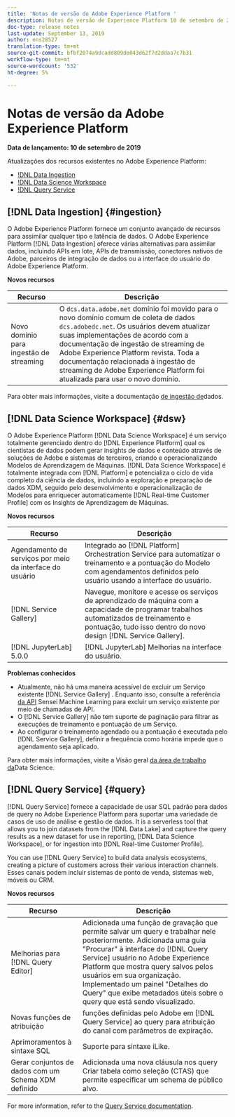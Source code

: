 ```yaml
---
title: 'Notas de versão do Adobe Experience Platform '
description: Notas de versão de Experience Platform 10 de setembro de 2019
doc-type: release notes
last-update: September 13, 2019
author: ens28527
translation-type: tm+mt
source-git-commit: bfbf2074a9dcadd809de043d62f7d2ddaa7c7b31
workflow-type: tm+mt
source-wordcount: '532'
ht-degree: 5%

---
```



# Notas de versão da Adobe Experience Platform

**Data de lançamento: 10 de setembro de 2019**

Atualizações dos recursos existentes no Adobe Experience Platform:

* [!DNL Data Ingestion](#ingestion)
* [!DNL Data Science Workspace](#dsw)
* [!DNL Query Service](#query)

## [!DNL Data Ingestion] {#ingestion}

O Adobe Experience Platform fornece um conjunto avançado de recursos para assimilar qualquer tipo e latência de dados. O Adobe Experience Platform [!DNL Data Ingestion] oferece várias alternativas para assimilar dados, incluindo APIs em lote, APIs de transmissão, conectores nativos de Adobe, parceiros de integração de dados ou a interface do usuário do Adobe Experience Platform.

**Novos recursos**

| Recurso | Descrição |
| ----------- | ---------- |
| Novo domínio para ingestão de streaming | O `dcs.data.adobe.net` domínio foi movido para o novo domínio comum de coleta de dados `dcs.adobedc.net`. Os usuários devem atualizar suas implementações de acordo com a documentação de ingestão de streaming de Adobe Experience Platform revista. Toda a documentação relacionada à ingestão de streaming de Adobe Experience Platform foi atualizada para usar o novo domínio. |

Para obter mais informações, visite a documentação [de ingestão de](../../ingestion/home.md)dados.

## [!DNL Data Science Workspace] {#dsw}

O Adobe Experience Platform [!DNL Data Science Workspace] é um serviço totalmente gerenciado dentro do [!DNL Experience Platform] qual os cientistas de dados podem gerar insights de dados e conteúdo através de soluções de Adobe e sistemas de terceiros, criando e operacionalizando Modelos de Aprendizagem de Máquinas. [!DNL Data Science Workspace] é totalmente integrada com [!DNL Platform] e potencializa o ciclo de vida completo da ciência de dados, incluindo a exploração e preparação de dados XDM, seguido pelo desenvolvimento e operacionalização de Modelos para enriquecer automaticamente [!DNL Real-time Customer Profile] com os Insights de Aprendizagem de Máquinas.

**Novos recursos**

| Recurso | Descrição |
| -----------| ---------- |
| Agendamento de serviços por meio da interface do usuário | Integrado ao [!DNL Platform] Orchestration Service para automatizar o treinamento e a pontuação do Modelo com agendamentos definidos pelo usuário usando a interface do usuário. |
| [!DNL Service Gallery] | Navegue, monitore e acesse os serviços de aprendizado de máquina com a capacidade de programar trabalhos automatizados de treinamento e pontuação, tudo isso dentro do novo design [!DNL Service Gallery]. |
| [!DNL JupyterLab] 5.0.0 | [!DNL JupyterLab] Melhorias na interface do usuário. |

**Problemas conhecidos**

* Atualmente, não há uma maneira acessível de excluir um Serviço existente [!DNL Service Gallery] . Enquanto isso, consulte a referência [da API](https://www.adobe.io/apis/experienceplatform/home/api-reference.html#!acpdr/swagger-specs/sensei-ml-api.yaml) Sensei Machine Learning para excluir um serviço existente por meio de chamadas de API.
* O [!DNL Service Gallery] não tem suporte de paginação para filtrar as execuções de treinamento e pontuação de um Serviço.
* Ao configurar o treinamento agendado ou a pontuação é executada pelo [!DNL Service Gallery], definir a frequência como horária impede que o agendamento seja aplicado.

Para obter mais informações, visite a Visão geral [da área de trabalho da](../../data-science-workspace/home.md)Data Science.

## [!DNL Query Service] {#query}

[!DNL Query Service] fornece a capacidade de usar SQL padrão para dados de query no Adobe Experience Platform para suportar uma variedade de casos de uso de análise e gestão de dados. It is a serverless tool that allows you to join datasets from the [!DNL Data Lake] and capture the query results as a new dataset for use in reporting, [!DNL Data Science Workspace], or for ingestion into [!DNL Real-time Customer Profile].

You can use [!DNL Query Service] to build data analysis ecosystems, creating a picture of customers across their various interaction channels. Esses canais podem incluir sistemas de ponto de venda, sistemas web, móveis ou CRM.

**Novos recursos**

| Recurso | Descrição |
| -----------| ---------- |
| Melhorias para [!DNL Query Editor] | Adicionada uma função de gravação que permite salvar um query e trabalhar nele posteriormente. Adicionada uma guia &quot;Procurar&quot; à interface do [!DNL Query Service] usuário no Adobe Experience Platform que mostra query salvos pelos usuários em sua organização. Implementado um painel &quot;Detalhes do Query&quot; que exibe metadados úteis sobre o query que está sendo visualizado. |
| Novas funções de atribuição | funções definidas pelo Adobe em [!DNL Query Service] ao query para atribuição do canal com parâmetros de expiração. |
| Aprimoramentos à sintaxe SQL | Suporte para sintaxe iLike. |
| Gerar conjuntos de dados com um Schema XDM definido | Adicionada uma nova cláusula nos query Criar tabela como seleção (CTAS) que permite especificar um schema de público alvo. |

For more information, refer to the [Query Service documentation](../../query-service/home.md).